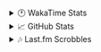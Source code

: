 <details>
  <summary>🕐 WakaTime Stats</summary><br/>

<!--START_SECTION:waka-->
![Code Time](http://img.shields.io/badge/Code%20Time-56%20hrs%2026%20mins-blue)

![Profile Views](http://img.shields.io/badge/Profile%20Views-0-blue)

![Lines of code](https://img.shields.io/badge/From%20Hello%20World%20I%27ve%20Written-3.8%20million%20lines%20of%20code-blue)

**🐱 My GitHub Data** 

> 📦 517.5 kB Used in GitHub's Storage 
 > 
> 💼 Opted to Hire
 > 
> 📜 11 Public Repositories 
 > 
> 🔑 14 Private Repositories 
 > 
**I'm an Early 🐤** 

```text
🌞 Morning                1664 commits        ███░░░░░░░░░░░░░░░░░░░░░░   10.26 % 
🌆 Daytime                6508 commits        ██████████░░░░░░░░░░░░░░░   40.12 % 
🌃 Evening                6162 commits        █████████░░░░░░░░░░░░░░░░   37.99 % 
🌙 Night                  1888 commits        ███░░░░░░░░░░░░░░░░░░░░░░   11.64 % 
```
📅 **I'm Most Productive on Monday** 

```text
Monday                   2752 commits        ████░░░░░░░░░░░░░░░░░░░░░   16.96 % 
Tuesday                  2060 commits        ███░░░░░░░░░░░░░░░░░░░░░░   12.70 % 
Wednesday                1998 commits        ███░░░░░░░░░░░░░░░░░░░░░░   12.32 % 
Thursday                 2586 commits        ████░░░░░░░░░░░░░░░░░░░░░   15.94 % 
Friday                   1750 commits        ███░░░░░░░░░░░░░░░░░░░░░░   10.79 % 
Saturday                 2391 commits        ████░░░░░░░░░░░░░░░░░░░░░   14.74 % 
Sunday                   2685 commits        ████░░░░░░░░░░░░░░░░░░░░░   16.55 % 
```


📊 **This Week I Spent My Time On** 

```text
🕑︎ Time Zone: Asia/Barnaul

💬 Programming Languages: 
PHP                      3 hrs 26 mins       ███████████████░░░░░░░░░░   61.56 % 
Smarty                   51 mins             ████░░░░░░░░░░░░░░░░░░░░░   15.48 % 
Twig                     38 mins             ███░░░░░░░░░░░░░░░░░░░░░░   11.38 % 
Text                     14 mins             █░░░░░░░░░░░░░░░░░░░░░░░░   04.32 % 
GitIgnore file           7 mins              █░░░░░░░░░░░░░░░░░░░░░░░░   02.31 % 

🔥 Editors: 
PhpStorm                 5 hrs 35 mins       █████████████████████████   100.00 % 

💻 Operating System: 
Windows                  5 hrs 35 mins       █████████████████████████   100.00 % 
```

**I Mostly Code in PHP** 

```text
PHP                      24 repos            ████████████░░░░░░░░░░░░░   50.00 % 
Batchfile                11 repos            ██████░░░░░░░░░░░░░░░░░░░   22.92 % 
Markdown                 1 repo              █░░░░░░░░░░░░░░░░░░░░░░░░   02.08 % 
Twig                     1 repo              █░░░░░░░░░░░░░░░░░░░░░░░░   02.08 % 
Pawn                     1 repo              █░░░░░░░░░░░░░░░░░░░░░░░░   02.08 % 
```




 Last Updated on 28/02/2025 00:57:24 UTC
<!--END_SECTION:waka-->
</details>

<details>
  <summary>📈 GitHub Stats</summary><br/>

[![belomaxorka's GitHub stats](https://github-readme-stats.vercel.app/api?username=belomaxorka&theme=buefy)](https://github.com/belomaxorka)
</details>

<details>
  <summary>🎶 Last.fm Scrobbles</summary><br/>

![My scrobbles](https://lastfm-recently-played.vercel.app/api?user=belomaxorka&show_user=header&count=3&footer_style=normal_stats)
</details>
